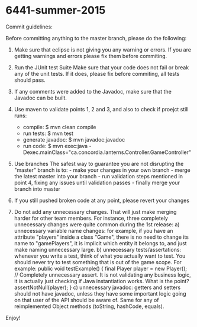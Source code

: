 # 6441-summer-2015

Commit guidelines:

Before committing anything to the master branch, please do the following:

1) Make sure that eclipse is not giving you any warning or errors.
    If you are getting warnings and errors please fix them before commiting.
  
2) Run the JUnit test Suite
    Make sure that your code does not fail or break any of the unit tests.
    If it does, please fix before commiting, all tests should pass.

3) If any comments were added to the Javadoc, make sure that the Javadoc can be built.

4) Use maven to validate points 1, 2 and 3, and also to check if proejct still runs:
	- compile: $ mvn clean compile
	- run tests: $ mvn test
	- generate javadoc: $ mvn javadoc:javadoc
	- run code: $ mvn exec:java -Dexec.mainClass="ca.concordia.lanterns.Controller.GameController"

5) Use branches
	The safest way to guarantee you are not disrupting the "master" branch is to:
		- make your changes in your own branch
		- merge the latest master into your branch
		- run validation steps mentioned in point 4, fixing any issues until validation passes
		- finally merge your branch into master

6) If you still pushed broken code at any point, please revert your changes

7) Do not add any unnecessary changes. That will just make merging harder for other team members. For instance, three completely unnecessary changes were quite common during the 1st release:
	a) unnecessary variable name changes:
		for example, if you have an attribute "players" inside a class "Game", there is no need to change its name to "gamePlayers", it is implicit which entity it belongs to, and just make naming unnecessary large.
	b) unnecessary tests/assertations:
		whenever you write a test, think of what you actually want to test. You should never try to test something that is out of the game scope. For example:
				public void testExample() {
				 	final Player player = new Player();
				 	// Completely unnecessary assert. It is not validating any business logic, it is actually just checking if Java instantiation works. What is the point?
					assertNotNull(player);
				}
	c) unnecessary javadoc:
		getters and setters should not have javadoc, unless they have some important logic going on that user of the API should be aware of. Same for any of reimplemented Object methods (toString, hashCode, equals).


Enjoy!
